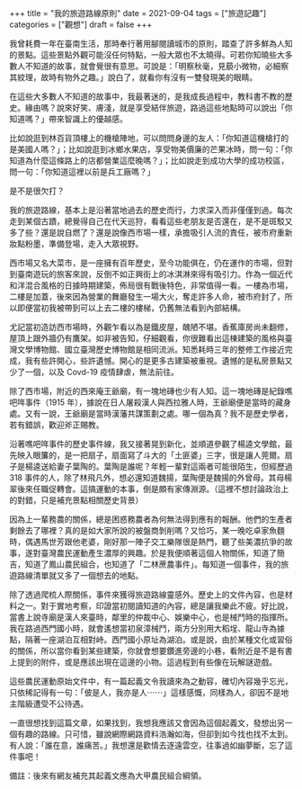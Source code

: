 +++
title = "我的旅遊路線原則"
date = 2021-09-04
tags = ["旅遊記趣"]
categories = ["觀想"]
draft = false
+++

我曾耗費一年在臺南生活，那時奉行著用腳閱讀城市的原則，踏查了許多鮮為人知的景點。這些景點外觀可能沒任何特點，一般大眾也不太曉得。可若你知曉些大多數人不知道的故事，就會覺很有意思。可說是：「明察秋毫，見藐小微物，必細察其紋理，故時有物外之趣。」說白了，就看你有沒有一雙發現美的眼睛。

在這些大多數人不知道的故事中，我最著迷的，是我成長過程中，教科書不教的歷史。緣由嗎？說來好笑、膚淺，就是享受結伴旅遊，路過這些地點時可以說出「你知道嗎？」帶來智識上的優越感。

比如說逛到林百貨頂樓上的機槍陣地，可以問問身邊的友人：「你知道這機槍打的是美國人嗎？」；比如說逛到冰鄉水果店，享受物美價廉的芒果冰時，問一句：「你知道為什麼這條路上的店都營業這麼晚嗎？」；比如說走到成功大學的成功校區，問一句：「你知道這裡以前是兵工廠嗎？」

是不是很欠打？

我的旅遊路線，基本上是沿著當地過去的歷史而行，力求深入而非僅僅到過。每次走到某個古蹟，總覺得自己在代天巡狩，看看這些老朋友是否還在，是不是斑駁又多了些？還是說自燃了？還是說像西市場一樣，承擔吸引人流的責任，被市府重新妝點粉墨，準備登場，走入大眾視野。

西市場又名大菜市，是一座擁有百年歷史，至今功能俱在，仍在運作的市場，但對到臺南遊玩的旅客來說，反倒不如正興街上的冰淇淋來得有吸引力。作為一個近代和洋混合風格的日據時期建築，佈局很有戰後特色，非常值得一看。一樓為市場，二樓是加蓋，後來因為營業的舞廳發生一場大火，奪走許多人命，被市府封了，所以即便當初我被帶到可以上去二樓的樓梯，仍舊無法看到內部結構。

尤記當初造訪西市場時，外觀乍看以為是鐵皮屋，醜陋不堪。香蕉庫房尚未翻修，屋頂上跟外牆仍有鷹架。如非被告知，仔細觀看，你很難看出這棟建築的風格與臺灣文學博物館、國立臺灣歷史博物館是相同流派。知悉耗時三年的整修工作接近完成，我有些許開心，些許遺憾。開心的是更多古建築被重視。遺憾的是私房景點又少了一個，以及 Covd-19 疫情肆虐，無法前往。

除了西市場，附近的西來庵王爺廟，有一塊地磚也少有人知。這一塊地磚是紀錄噍吧哖事件（1915 年），據說在日人屠殺漢人與西拉雅人時，王爺廟便是當時的藏身處。又有一說，王爺廟是當時漢藩共謀策劃之處。哪一個為真？我不是歷史學者，若有錯誤，歡迎斧正賜教。

沿著噍吧哖事件的歷史事件線，我又接著晃到新化，並順道參觀了楊逵文學館，最先映入眼簾的，是一把扇子，扇面寫了斗大的「土匪婆」三字，很是讓人莞爾。扇子是楊逵送給妻子葉陶的。葉陶是誰呢？年輕一輩對這兩者可能很陌生，但經歷過 318 事件的人，除了林飛凡外，想必還知道魏揚，葉陶便是魏揚的外曾母。其母楊翠後來任職促轉會。這搞運動的本事，倒是頗有家傳淵源。（這裡不想討論政治上的對錯，只是補充景點相關歷史背景）

因為上一輩務農的關係，總是困惑務農者為何無法得到應有的報酬。他們的生產者剩餘去了哪裡？真的是如大家所說的被盤商剝削嗎？又恰巧，某一晚吃卓家魚麵時，偶遇馬世芳跟他老婆，剛好那一陣子交工樂隊很是熱門，聽了些美濃抗爭的故事，遂對臺灣農民運動產生濃厚的興趣。於是我便順著這個人物關係，知道了簡吉，知道了鳳山農民組合，也知道了「二林蔗農事件」。每知道一個事件，我的旅遊路線清單就又多了一個想去的地點。

除了透過爬梳人際關係，事件來獲得旅遊路線靈感外。歷史上的文件內容，也是材料之一。對于實地考察，印證當初閱讀知道的內容，總是讓我樂此不疲。好比說，當書上說寺廟是漢人來臺時，鄰里的仲裁中心、娛樂中心，也是械鬥時的指揮所。我在路過西門國小時，就會遙想當初泉漳械鬥，兩方分別用大稻埕、龍山寺為據點，隔著一座湖泊互相對峙。西門國小原址為湖泊。或是說，由於某種文化或習俗的關係，所以當你看到某些建築，你就會想要鑽進旁邊的小巷，看附近是不是有書上提到的附件，或是應該出現在這邊的小物。這過程到有些像在玩解謎遊戲。

這些農民運動原始文件中，有一篇起義文令我讀來為之動容，確切內容幾乎忘光，只依稀記得有一句：「佊是人，我亦是人⋯⋯」這樣感慨，同樣為人，卻因不是地主階級遭受不公待遇。

一直很想找到這篇文章，如果找到，我想我應該又會因為這個起義文，發想出另一個有趣的路線。只可惜，雖說網際網路資料浩瀚如海，但卻到如今找也找不太到。有人說：「誰在意，誰痛苦。」我想還是歡情去逐遠雲空，往事過如幽夢斷，忘了這件事吧！

備註：後來有網友補充其起義文應為大甲農民組合綱領。
